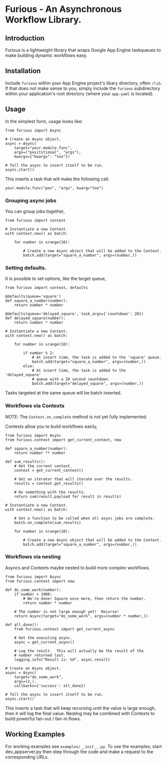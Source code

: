 Furious - An Asynchronous Workflow Library.
===========================================

Introduction
------------

Furious is a lightweight library that wraps Google App Engine taskqueues to
make building dynamic workflows easy.


Installation
------------

Include `furious` within your App Engine project's libary directory, often
`/lib`.  If that does not make sense to you, simply include the `furious`
subdirectory within your application's root directory (where your `app.yaml`
is located).

Usage
-----

In the simplest form, usage looks like:

    from furious import Async

    # Create an Async object.
    async = Async(
        target="your.module.func",
        args=("positstional", "args"),
        kwargs={"kwargs": "too"})

    # Tell the async to insert itself to be run.
    async.start()

This inserts a task that will make the following call:

    your.module.func("pos", "args", kwarg="too")


### Grouping async jobs

You can group jobs together,

    from furious import context

    # Instantiate a new Context.
    with context.new() as batch:

        for number in xrange(10):

            # Create a new Async object that will be added to the Context.
            batch.add(target="square_a_number", args=(number,))


### Setting defaults.

It is possible to set options, like the target queue,

    from furious import context, defaults

    @defaults(queue='square')
    def square_a_number(number):
        return number * number

    @defaults(queue='delayed_square', task_args={'countdown': 20})
    def delayed_square(number):
        return number * number

    # Instantiate a new Context.
    with context.new() as batch:

        for number in xrange(10):

            if number % 2:
                # At insert time, the task is added to the 'square' queue.
                batch.add(target="square_a_number", args=(number,))
            else:
                # At insert time, the task is added to the 'delayed_square'
                # queue with a 20 second countdown.
                batch.add(target="delayed_square", args=(number,))


Tasks targeted at the same queue will be batch inserted.


### Workflows via Contexts

*NOTE*: The `Context.on_complete` method is not yet fully implemented.

Contexts allow you to build workflows easily,

    from furious import Async
    from furious.context import get_current_context, new

    def square_a_number(number):
        return number ** number

    def sum_results():
        # Get the current context.
        context = get_current_context()

        # Get an iterator that will iterate over the results.
        results = context.get_results()

        # Do something with the results.
        return sum(result.payload for result in results)

    # Instantiate a new Context.
    with context.new() as batch:

        # Set a function to be called when all async jobs are complete.
        batch.on_complete(sum_results)

        for number in xrange(10):

            # Create a new Async object that will be added to the Context.
            batch.add(target="square_a_number", args=(number,))


### Workflows via nesting

Asyncs and Contexts maybe nested to build more complex workflows.

    from furious import Async
    from furious.context import new

    def do_some_work(number):
        if number > 1000:
            # We're done! Square once more, then return the number.
            return number * number

        # The number is not large enough yet!  Recurse!
        return Async(target="do_some_work", args=(number * number,))

    def all_done():
        from furious.context import get_current_async

        # Get the executing async.
        async = get_current_async()

        # Log the result.  This will actually be the result of the
        # number returned last.
        logging.info("Result is: %d", async.result)

    # Create an Async object.
    async = Async(
        target="do_some_work",
        args=(2,),
        callbacks={'success': all_done})

    # Tell the async to insert itself to be run.
    async.start()

This inserts a task that will keep recursing until the value is large enough,
then it will log the final value.  Nesting may be combined with Contexts to
build powerful fan-out / fan-in flows.



Working Examples
-----

For working examples see `examples/__init__.py`.  To use the examples, start
dev_appserver.py then step through the code and make a request to the
corresponding URLs.

